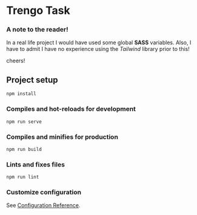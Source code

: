 # Trengo Task

### A note to the reader!
In a real life project I would have used some global **SASS** variables. Also, I have to admit I have no experience using the *Tailwind* library prior to this!

cheers!

## Project setup
```
npm install
```

### Compiles and hot-reloads for development
```
npm run serve
```

### Compiles and minifies for production
```
npm run build
```

### Lints and fixes files
```
npm run lint
```

### Customize configuration
See [Configuration Reference](https://cli.vuejs.org/config/).

